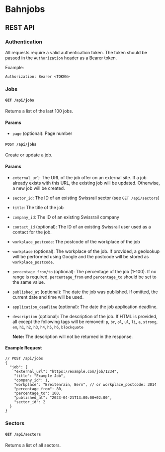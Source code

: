 # Bahnjobs

## REST API

### Authentication

All requests require a valid authentication token. The token should be passed in the `Authorization` header as a Bearer token.

Example:

```
Authorization: Bearer <TOKEN>
```

### Jobs

#### `GET /api/jobs`

Returns a list of the last 100 jobs.

#### Params

- `page` (optional): Page number


#### `POST /api/jobs`

Create or update a job.

#### Params

- `external_url`: The URL of the job offer on an external site. If a job already exists with this URL, the existing job will be updated. Otherwise, a new job will be created.
- `sector_id`: The ID of an existing Swissrail sector (see `GET /api/sectors`)
- `title`: The title of the job
- `company_id`: The ID of an existing Swissrail company
- `contact_id` (optional): The ID of an existing Swissrail user used as a contact for the job.
- `workplace_postcode`: The postcode of the workplace of the job
- `workplace` (optional): The workplace of the job. If provided, a geolookup will be performed using Google and the postcode will be stored as `workplace_postcode`.
- `percentage_from/to` (optional): The percentage of the job (1-100). If no range is required, `percentage_from` and `percentage_to` should be set to the same value.
- `published_at` (optional): The date the job was published. If omitted, the current date and time will be used.
- `application_deadline` (optional): The date the job application deadline.
- `description` (optional): The description of the job. If HTML is provided, all except the following tags will be removed: `p`, `br`, `ol`, `ul`, `li`, `a`, `strong`, `em`, `h1`, `h2`, `h3`, `h4`, `h5`, `h6`, `blockquote`

   **Note:** The description will not be returned in the response.

#### Example Request

```jsonc
// POST /api/jobs
{
  "job": {
    "external_url": "https://example.com/job/1234",
    "title": "Example Job",
    "company_id": 1,
    "workplace": "Breitenrain, Bern", // or workplace_postcode: 3014
    "percentage_from": 80,
    "percentage_to": 100,
    "published_at": "2023-04-21T13:00:00+02:00",
    "sector_id": 2
  }
}
```

### Sectors

#### `GET /api/sectors`

Returns a list of all sectors.
